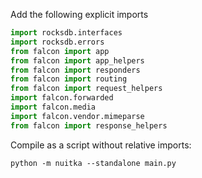 Add the following explicit imports
```python
import rocksdb.interfaces
import rocksdb.errors
from falcon import app
from falcon import app_helpers
from falcon import responders
from falcon import routing
from falcon import request_helpers
import falcon.forwarded
import falcon.media
import falcon.vendor.mimeparse
from falcon import response_helpers
```

Compile as a script without relative imports:
```
python -m nuitka --standalone main.py
```
